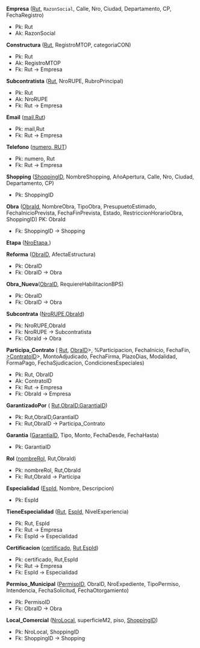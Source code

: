 
**Empresa** (<u>Rut</u>, `RazonSocial`, Calle, Nro, Ciudad, Departamento, CP, FechaRegistro)
- Pk: Rut
- Ak: RazonSocial


**Constructura** (<u>Rut</u>, RegistroMTOP, categoriaCON)
- Pk: Rut
- Ak: RegistroMTOP
- Fk: Rut -> Empresa 


**Subcontratista** (<u>Rut</u>, NroRUPE, RubroPrincipal)
- Pk: Rut 
- Ak: NroRUPE
- Fk: Rut -> Empresa 


**Email** (<u>mail,Rut</u>)
- Pk: mail,Rut
- Fk: Rut -> Empresa


**Telefono** (<u>numero, RUT</u>)
- Pk: numero, Rut
- Fk: Rut -> Empresa


**Shopping** (<u>ShoppingID</u>, NombreShopping, AñoApertura, Calle, Nro, Ciudad, Departamento, CP)
- Pk: ShoppingID


**Obra** (<u>ObraId</u>, NombreObra, TipoObra, PresupuetoEstimado, FechaInicioPrevista, FechaFinPrevista, Estado, RestriccionHorarioObra, ShoppingID)
PK: ObraId
- Fk: ShoppingID -> Shopping


**Etapa** (<u>NroEtapa</u>,)

**Reforma** (<u>ObraID</u>, AfectaEstructura)
- Pk: ObraID
- Fk: ObraID -> Obra


**Obra_Nueva**(<u>ObraID</u>, RequiereHabilitacionBPS)
- Pk: ObraID
- Fk: ObraID -> Obra


**Subcontrata** (<u>NroRUPE</u>,<u>ObraId</u>)
- Pk: NroRUPE,ObraId
- Fk: NroRUPE -> Subcontratista
- Fk: ObraId -> Obra


**Participa_Contrato** ( <u>Rut</u>, <u>ObraID</u>>, %Participacion, FechaInicio, FechaFin, <u>>ContratoID</u>>, MontoAdjudicado, FechaFirma, PlazoDias, Modalidad, FormaPago, FechaSjudicacion, CondicionesEspeciales)
- Pk: Rut, ObraID
- Ak: ContratoID
- Fk: Rut -> Empresa
- Fk: ObraId -> Empresa

**GarantizadoPor** ( <u>Rut,ObraID</u>,<u>GarantiaID</u>)
- Pk: Rut,ObraID,GarantiaID
- Fk: Rut,ObraID -> Participa_Contrato

**Garantia** (<u>GarantiaID</u>, Tipo, Monto, FechaDesde, FechaHasta)
- Pk: GarantiaID


**Rol** (<u>nombreRol</u>, Rut,ObraId)
- Pk: nombreRol, Rut,ObraId
- Fk: Rut,ObraId -> Participa


**Especialidad** (<u>EspId</u>, Nombre, Descripcion)
- Pk: EspId


**TieneEspecialidad** (<u>Rut</u>, <u>EspId</u>, NivelExperiencia)
- Pk: Rut, EspId
- Fk: Rut -> Empresa
- Fk: EspId -> Especialidad


**Certificacion** (<u>certificado</u>, <u>Rut</u>,<u>EspId</u>)
- Pk: certificado, Rut,EspId
- Fk: Rut -> Empresa
- Fk: EspId -> Especialidad


**Permiso_Municipal** (<u>PermisoID</u>, ObraID, NroExpediente, TipoPermiso, Intendencia, FechaSolicitud, FechaOtorgamiento)
- Pk: PermisoID
- Fk: ObraID -> Obra


**Local_Comercial** (<u>NroLocal</u>, superficieM2, piso, <u>ShoppingID</u>)
- Pk: NroLocal, ShoppingID
- Fk: ShoppingID -> Shopping
